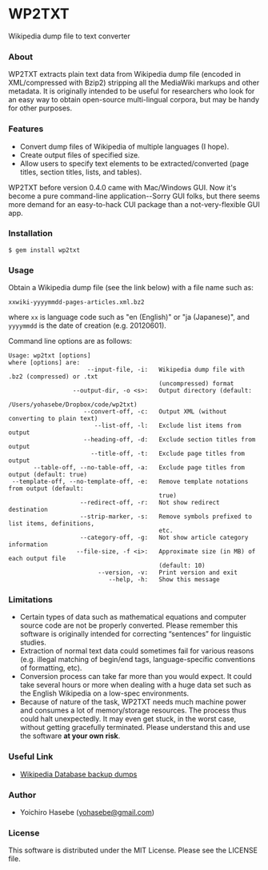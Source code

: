 # WP2TXT

Wikipedia dump file to text converter

### About ###

WP2TXT extracts plain text data from Wikipedia dump file (encoded in XML/compressed with Bzip2) stripping all the MediaWiki markups and other metadata. It is originally intended to be useful for researchers who look for an easy way to obtain open-source multi-lingual corpora, but may be handy for other purposes.

### Features ###

* Convert dump files of Wikipedia of multiple languages (I hope).
* Create output files of specified size.
* Allow users to specify text elements to be extracted/converted (page titles, section titles, lists, and tables).

WP2TXT before version 0.4.0 came with Mac/Windows GUI. Now it's become a pure command-line application--Sorry GUI folks, but there seems more demand for an easy-to-hack CUI package than a not-very-flexible GUI app.

### Installation
    
    $ gem install wp2txt

### Usage

Obtain a Wikipedia dump file (see the link below) with a file name such as:

    xxwiki-yyyymmdd-pages-articles.xml.bz2

where `xx` is language code such as "en (English)" or "ja (Japanese)", and  `yyyymmdd` is the date of creation (e.g. 20120601).

Command line options are as follows:

    Usage: wp2txt [options]
    where [options] are:
                          --input-file, -i:   Wikipedia dump file with .bz2 (compressed) or .txt
                                              (uncompressed) format
                      --output-dir, -o <s>:   Output directory (default:
                                              /Users/yohasebe/Dropbox/code/wp2txt)
                         --convert-off, -c:   Output XML (without converting to plain text)
                            --list-off, -l:   Exclude list items from output
                         --heading-off, -d:   Exclude section titles from output
                           --title-off, -t:   Exclude page titles from output
           --table-off, --no-table-off, -a:   Exclude page titles from output (default: true)
     --template-off, --no-template-off, -e:   Remove template notations from output (default:
                                              true)
                        --redirect-off, -r:   Not show redirect destination
                        --strip-marker, -s:   Remove symbols prefixed to list items, definitions,
                                              etc.
                        --category-off, -g:   Not show article category information
                       --file-size, -f <i>:   Approximate size (in MB) of each output file
                                              (default: 10)
                             --version, -v:   Print version and exit
                                --help, -h:   Show this message

### Limitations ###

* Certain types of data such as mathematical equations and computer source code are not be properly converted.  Please remember this software is originally intended for correcting “sentences” for linguistic studies.
* Extraction of normal text data could sometimes fail for various reasons (e.g. illegal matching of begin/end tags, language-specific conventions of formatting, etc). 
* Conversion process can take far more than you would expect. It could take several hours or more when dealing with a huge data set such as the English Wikipedia on a low-spec environments.
* Because of nature of the task, WP2TXT needs much machine power and consumes a lot of memory/storage resources. The process thus could halt unexpectedly. It may even get stuck, in the worst case, without getting gracefully terminated. Please understand this and use the software __at your own risk__.

### Useful Link ###

* [Wikipedia Database backup dumps](http://dumps.wikimedia.org/backup-index.html)
                
### Author ###

* Yoichiro Hasebe (<yohasebe@gmail.com>)

### License ###

This software is distributed under the MIT License. Please see the LICENSE file.
